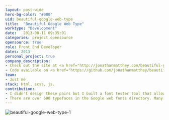 ```yaml
---
layout: post-wide
hero-bg-color: "#000"
uid: beautiful-google-web-type
title:  "Beautiful Google Web Type"
worktype: "Development"
date:   2013-08-11 09:35:01
categories: project opensource
opensource: true
role: Front End Developer
dates: 2013
personal_project: true
company_description:
- Check out the site at <a href="http://jonathanmatthey.com/beautiful-google-fonts/" target="_blank">/beautiful-google-fonts</a>
- Code available on <a href="https://github.com/jonathanmatthey/beautiful-web-type" target="_blank">github</a>.
team:
- Just me
stack: Html, scss, js.
contribution:
- I didn't design these pairs but I built a font tester tool that allows you to click on these samples and preview what your text would look like.
- There are over 600 typefaces in the Google web fonts directory. Many of them are awful. But there are also high-quality typefaces that deserve a closer look.
---
```


<div class="showcase">
  <img src="{{ site.baseurl }}/img/beautiful-google-web-type/1.jpg" alt="beautiful-google-web-type-1">
</div>